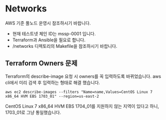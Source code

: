 # Networks

AWS 기준 풀노드 운영시 참조하시기 바랍니다.

- 현재 테스트넷 체인 ID는 mssp-0001 입니다.
- Terraform과 Ansible을 필요로 합니다.
- /networks 디렉토리의 Makefile을 참조하시기 바랍니다.

## Terraform Owners 문제

Terraform의 describe-image 요청 시 owners를 꼭 입력하도록 바뀌었습니다. aws cli에서 미리 검색 후 입력하는 형태로 해결 했습니다.

    aws ec2 describe-images --filters "Name=name,Values=CentOS Linux 7 x86_64 HVM EBS 1703_01" --region=us-east-2

CentOS Linux 7 x86_64 HVM EBS 1704_01를 지원하지 않는 지역이 있다고 하니, 1703_01로 그냥 통일했습니다.